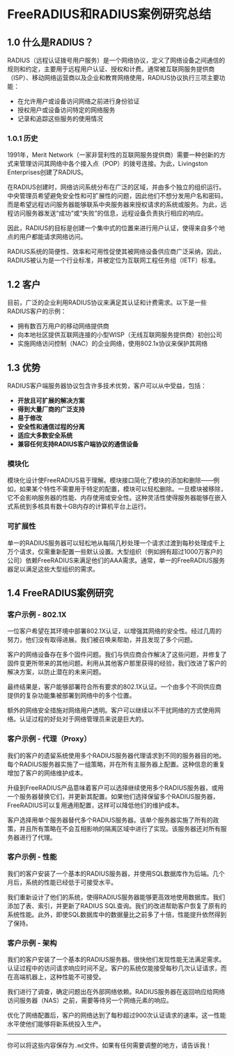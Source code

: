 # FreeRADIUS和RADIUS案例研究总结

## 1.0 什么是RADIUS？

RADIUS（远程认证拨号用户服务）是一个网络协议，定义了网络设备之间通信的规则和约定，主要用于远程用户认证、授权和计费。通常被互联网服务提供商（ISP）、移动网络运营商以及企业和教育网络使用，RADIUS协议执行三项主要功能：

- 在允许用户或设备访问网络之前进行身份验证
- 授权用户或设备访问特定的网络服务
- 记录和追踪这些服务的使用情况

### 1.0.1 历史

1991年，Merit Network（一家非营利性的互联网服务提供商）需要一种创新的方式来管理访问其网络中各个接入点（POP）的拨号连接。为此，Livingston Enterprises创建了RADIUS。

在RADIUS创建时，网络访问系统分布在广泛的区域，并由多个独立的组织运行。中央管理员希望避免安全性和可扩展性的问题，因此他们不想分发用户名和密码，而是希望远程访问服务器能够联系中央服务器来授权请求的系统或服务。为此，远程访问服务器发送“成功”或“失败”的信息，远程设备负责执行相应的响应。

因此，RADIUS的目标是创建一个集中式的位置来进行用户认证，使得来自多个地点的用户都能请求网络访问。

RADIUS系统的简便性、效率和可用性促使其被网络设备供应商广泛采纳，因此，RADIUS被认为是一个行业标准，并被定位为互联网工程任务组（IETF）标准。

## 1.2 客户

目前，广泛的企业利用RADIUS协议来满足其认证和计费需求。以下是一些RADIUS客户的示例：

- 拥有数百万用户的移动网络提供商
- 向本地社区提供互联网连接的小型WISP（无线互联网服务提供商）初创公司
- 实施网络访问控制（NAC）的企业网络，使用802.1x协议来保护其网络

## 1.3 优势

RADIUS客户端服务器协议包含许多技术优势，客户可以从中受益，包括：

- **开放且可扩展的解决方案**
- **得到大量厂商的广泛支持**
- **易于修改**
- **安全性和通信过程的分离**
- **适应大多数安全系统**
- **兼容任何支持RADIUS客户端协议的通信设备**

### 模块化

模块化设计使FreeRADIUS易于理解。模块接口简化了模块的添加和删除——例如，如果某个特性不需要用于特定的配置，模块可以轻松删除。一旦模块被移除，它不会影响服务器的性能、内存使用或安全性。这种灵活性使得服务器能够在嵌入式系统到多核具有数十GB内存的计算机平台上运行。

### 可扩展性

单一的RADIUS服务器可以轻松地从每隔几秒处理一个请求过渡到每秒处理成千上万个请求，仅需重新配置一些默认设置。大型组织（例如拥有超过1000万客户的公司）依赖FreeRADIUS来满足他们的AAA需求。通常，单一的FreeRADIUS服务器足以满足这些大型组织的需求。

## 1.4 FreeRADIUS案例研究

### 客户示例 - 802.1X

一位客户希望在其环境中部署802.1X认证，以增强其网络的安全性。经过几周的努力，他们没有取得进展。我们被召唤来帮助，并且发现了多个问题。

客户的网络设备存在多个固件问题。我们与供应商合作解决了这些问题，并修复了固件变更所带来的其他问题。利用从其他客户那里获得的经验，我们改进了客户的解决方案，以防止潜在的未来问题。

最终结果是，客户能够部署符合所有要求的802.1X认证。一个由多个不同供应商提供的复杂功能集被部署到网络中的多个位置。

额外的网络安全措施对网络用户透明。客户可以继续以不干扰网络的方式使用网络。认证过程的好处对于网络管理员来说是巨大的。

### 客户示例 - 代理（Proxy）

我们的客户的遗留系统使用多个RADIUS服务器代理请求到不同的服务器目的地。每个RADIUS服务器实施了一组策略，并在所有主服务器上配置。这种信息的重复增加了客户的网络维护成本。

升级到FreeRADIUS产品意味着客户可以选择继续使用多个RADIUS服务器，或用一个服务器替换它们，并更新其配置。如果他们选择保留多个RADIUS服务器，FreeRADIUS可以复用通用配置，这样可以降低他们的维护成本。

客户选择用单个服务器替代多个RADIUS服务器。该单个服务器实施了所有的政策，并且所有策略在不会互相影响的隔离区域中进行了实现。该服务器还对所有服务器进行了代理。

### 客户示例 - 性能

我们的客户安装了一个基本的RADIUS服务器，并使用SQL数据库作为后端。几个月后，系统的性能已经低于可接受水平。

我们重新设计了他们的系统，使得RADIUS服务器能够更高效地使用数据库。我们添加了表、索引，并更新了RADIUS SQL查询。我们的改进帮助客户恢复了原有的系统性能。此外，即使SQL数据库中的数据量比之前多了十倍，性能提升依然得到了保持。

### 客户示例 - 架构

我们的客户安装了一个基本的RADIUS服务器。很快他们发现性能无法满足需求。认证过程中的访问请求响应时间不足。客户的系统仅能接受每秒几次认证请求，而在高端机器上，这种性能不可接受。

我们进行了调查，确定问题出在外部网络依赖。RADIUS服务器在返回响应给网络访问服务器（NAS）之前，需要等待另一个网络元素的响应。

优化了网络配置后，客户的网络达到了每秒超过900次认证请求的速率。这一性能水平使他们能够将新系统投入生产。

---

你可以将这些内容保存为`.md`文件。如果有任何需要调整的地方，请告诉我！
